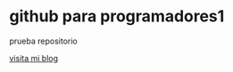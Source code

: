 # github para programadores1


prueba repositorio

[visita mi blog](https://uvmonline.blackboard.com/)

